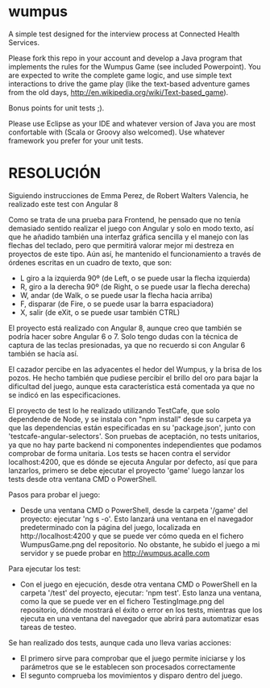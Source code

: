 wumpus
======

A simple test designed for the interview process at Connected Health Services. 

Please fork this repo in your account and develop a Java program that implements the rules for the Wumpus Game (see included Powerpoint). You are expected to write the complete game logic, and use simple text interactions to drive the game play (like the text-based adventure games from the old days, http://en.wikipedia.org/wiki/Text-based_game).

Bonus points for unit tests ;).

Please use Eclipse as your IDE and whatever version of Java you are most confortable with (Scala or Groovy also welcomed). Use whatever framework you prefer for your unit tests.

RESOLUCIÓN
======
Siguiendo instrucciones de Emma Perez, de Robert Walters Valencia, he realizado este test con Angular 8

Como se trata de una prueba para Frontend, he pensado que no tenía demasiado sentido realizar el juego con Angular y solo en modo texto, así que he añadido también una interfaz gráfica sencilla y el manejo con las flechas del teclado, pero que permitirá valorar mejor mi destreza en proyectos de este tipo. Aún así, he mantenido el funcionamiento a través de órdenes escritas en un cuadro de texto, que son:
- L giro a la izquierda 90º (de Left, o se puede usar la flecha izquierda)
- R, giro a la derecha 90º (de Right, o se puede usar la flecha derecha)
- W, andar (de Walk, o se puede usar la flecha hacia arriba)
- F, disparar (de Fire, o se puede usar la barra espaciadora)
- X, salir (de eXit, o se puede usar también CTRL)

El proyecto está realizado con Angular 8, aunque creo que también se podría hacer sobre Angular 6 o 7. Solo tengo dudas con la técnica de captura de las teclas presionadas, ya que no recuerdo si con Angular 6 también se hacía así.

El cazador percibe en las adyacentes el hedor del Wumpus, y la brisa de los pozos. He hecho también que pudiese percibir el brillo del oro para bajar la dificultad del juego, aunque esta característica está comentada ya que no se indicó en las especificaciones.

El proyecto de test lo he realizado utilizando TestCafe, que solo dependende de Node, y se instala con "npm install" desde su carpeta ya que las dependencias están especificadas en su 'package.json', junto con 'testcafe-angular-selectors'. Son pruebas de aceptación, no tests unitarios, ya que no hay parte backend ni componentes independientes que podamos comprobar de forma unitaria. Los tests se hacen contra el servidor localhost:4200, que es dónde se ejecuta Angular por defecto, así que para lanzarlos, primero se debe ejecutar el proyecto 'game'  luego lanzar los tests desde otra ventana CMD o PowerShell.

Pasos para probar el juego:
- Desde una ventana CMD o PowerShell, desde la carpeta '/game' del proyecto: ejecutar 'ng s -o'. Esto lanzará una ventana en el navegador predeterminado con la página del juego, localizada en http://localhost:4200 y que se puede ver cómo queda en el fichero WumpusGame.png del repositorio. No obstante, he subido el juego a mi servidor y se puede probar en http://wumpus.acalle.com

Para ejecutar los test:
- Con el juego en ejecución, desde otra ventana CMD o PowerShell en la carpeta '/test' del proyecto, ejecutar: 'npm test'. Esto lanza una ventana, como la que se puede ver en el fichero TestingImage.png del repositorio, dónde mostrará el éxito o error en los tests, mientras que los ejecuta en una ventana del navegador que abrirá para automatizar esas tareas de testeo.

Se han realizado dos tests, aunque cada uno lleva varias acciones:
- El primero sirve para comprobar que el juego permite iniciarse y los parámetros que se le establecen son procesados correctamente
- El segunto comprueba los movimientos y disparo dentro del juego.
